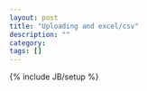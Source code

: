 ```yaml
---
layout: post
title: "Uploading and excel/csv"
description: ""
category: 
tags: []
---
```

{% include JB/setup %}
